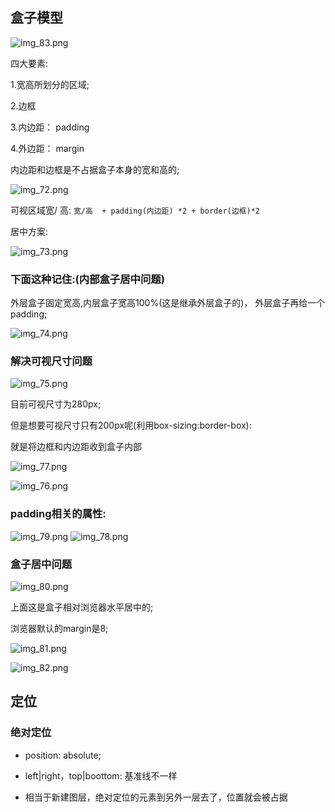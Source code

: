 

## 盒子模型

![img_83.png](img_83.png)

四大要素:

1.宽高所划分的区域;

2.边框

3.内边距： padding

4.外边距： margin


内边距和边框是不占据盒子本身的宽和高的;

![img_72.png](img_72.png)

可视区域宽/ 高: `宽/高  + padding(内边距) *2 + border(边框)*2`


居中方案:

![img_73.png](img_73.png)


### 下面这种记住:(内部盒子居中问题)

外层盒子固定宽高,内层盒子宽高100%(这是继承外层盒子的)， 外层盒子再给一个padding;

![img_74.png](img_74.png)

### 解决可视尺寸问题

![img_75.png](img_75.png)

目前可视尺寸为280px;

但是想要可视尺寸只有200px呢(利用box-sizing:border-box):

就是将边框和内边距收到盒子内部

![img_77.png](img_77.png)


![img_76.png](img_76.png)

### padding相关的属性:
![img_79.png](img_79.png)
![img_78.png](img_78.png)


### 盒子居中问题

![img_80.png](img_80.png)

上面这是盒子相对浏览器水平居中的;


浏览器默认的margin是8;

![img_81.png](img_81.png)


![img_82.png](img_82.png)

## 定位

### 绝对定位
- position: absolute;

- left|right，top|boottom: 基准线不一样

- 相当于新建图层，绝对定位的元素到另外一层去了，位置就会被占据










